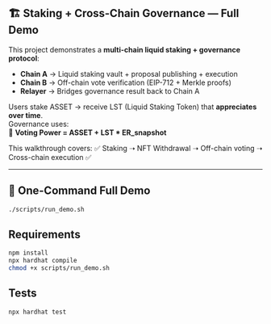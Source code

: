 ## 🏗️ Staking + Cross-Chain Governance — Full Demo

This project demonstrates a **multi-chain liquid staking + governance protocol**:

- **Chain A** → Liquid staking vault + proposal publishing + execution  
- **Chain B** → Off-chain vote verification (EIP-712 + Merkle proofs)  
- **Relayer** → Bridges governance result back to Chain A

Users stake ASSET → receive LST (Liquid Staking Token) that **appreciates over time**.  
Governance uses:  
📌 **Voting Power = ASSET + LST * ER_snapshot**

This walkthrough covers:
✅ Staking ➝ NFT Withdrawal ➝ Off-chain voting ➝ Cross-chain execution ✅

---

## 🚀 One-Command Full Demo

```bash
./scripts/run_demo.sh

```

## Requirements

```bash
npm install
npx hardhat compile
chmod +x scripts/run_demo.sh
```

## Tests

```bash
npx hardhat test
```


